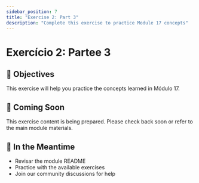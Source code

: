 ```yaml
---
sidebar_position: 7
title: "Exercise 2: Part 3"
description: "Complete this exercise to practice Module 17 concepts"
---
```


# Exercício 2: Partee 3

## 🎯 Objectives

This exercise will help you practice the concepts learned in Módulo 17.

## 📝 Coming Soon

This exercise content is being prepared. Please check back soon or refer to the main module materials.

## 🚀 In the Meantime

- Revisar the module README
- Practice with the available exercises
- Join our community discussions for help
